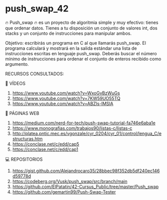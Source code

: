 # push_swap_42

🔥 Push_swap 🔥 es un proyecto de algoritmia simple y muy efectivo: tienes que ordenar
datos. Tienes a tu disposición un conjunto de valores int, dos stacks y un conjunto de
instrucciones para manipular ambos.

Objetivo: escribirás un programa en C al que llamarás push_swap.
El programa calculará y mostrará en la salida estándar una lista de instrucciones escritas
en lenguaje push_swap. Deberás buscar el número mínimo de instrucciones para ordenar
el conjunto de enteros recibido como argumento.

RECURSOS CONSULTADOS:
  
  🎥 VÍDEOS
1. https://www.youtube.com/watch?v=WxoGvBzWuGs
2. https://www.youtube.com/watch?v=7KW59UO55TQ
3. https://www.youtube.com/watch?v=ABZIs-lMSlA

  📒 PÁGINAS WEB 
1. https://medium.com/nerd-for-tech/push-swap-tutorial-fa746e6aba1e
2. https://www.monografias.com/trabajos90/listas-c/listas-c
3. http://platea.pntic.mec.es/vgonzale/cyr_0204/cyr_01/control/lengua_C/estructuras.htm
4. https://conclase.net/c/edd/cap5
5. https://conclase.net/c/edd/cap1

  💻 REPOSITORIOS
1. https://gist.github.com/Alejandrocaro35/28bbec98f352db5df240ec146d59778d
2. https://codeberg.org/Vusk/push_swap/src/branch/main
3. https://github.com/ElPatatin/42-Cursus_Public/tree/master/Push_swap
4. https://github.com/gemartin99/Push-Swap-Tester
